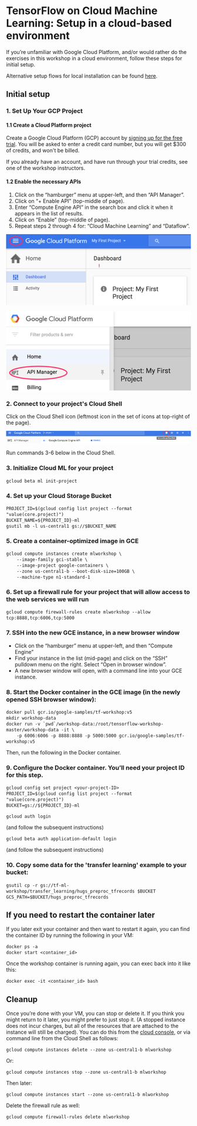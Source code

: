 
# TensorFlow on Cloud Machine Learning: Setup in a cloud-based environment

If you’re unfamiliar with Google Cloud Platform, and/or would rather do the exercises in this workshop in a cloud environment, follow these steps for initial setup.

Alternative setup flows for local installation can be found [here](INSTALL.md).

## Initial setup

### 1. Set Up Your GCP Project

#### 1.1 Create a Cloud Platform project

Create a Google Cloud Platform (GCP) account by [signing up for the free trial](https://cloud.google.com/free-trial/).
You will be asked to enter a credit card number, but you will get $300 of credits, and won't be billed.

If you already have an account, and have run through your trial credits, see one of the workshop instructors.

#### 1.2 Enable the necessary APIs

1. Click on the “hamburger” menu at upper-left, and then “API Manager”.
1. Click on “+ Enable API” (top-middle of page).
1. Enter “Compute Engine API” in the search box and click it when it appears in the list of results.
1. Click on “Enable” (top-middle of page).
1. Repeat steps 2 through 4 for: “Cloud Machine Learning” and “Dataflow”.

![Hamburger menu](./assets/hamburger.png)

![API Manager](./assets/api_manager.png)


### 2. Connect to your project's Cloud Shell

Click on the Cloud Shell icon (leftmost icon in the set of icons at top-right of the page).

![Cloud Shell](./assets/cloudshell.png)


Run commands 3-6 below in the Cloud Shell.

### 3. Initialize Cloud ML for your project

```shell
gcloud beta ml init-project
```

### 4. Set up your Cloud Storage Bucket

```shell
PROJECT_ID=$(gcloud config list project --format "value(core.project)")
BUCKET_NAME=${PROJECT_ID}-ml
gsutil mb -l us-central1 gs://$BUCKET_NAME
```

### 5. Create a container-optimized image in GCE

```shell
gcloud compute instances create mlworkshop \
    --image-family gci-stable \
    --image-project google-containers \
    --zone us-central1-b --boot-disk-size=100GB \
    --machine-type n1-standard-1
```

### 6. Set up a firewall rule for your project that will allow access to the web services we will run

```shell
gcloud compute firewall-rules create mlworkshop --allow tcp:8888,tcp:6006,tcp:5000
```

### 7. SSH into the new GCE instance, in a new browser window

- Click on the “hamburger” menu at upper-left, and then “Compute Engine”
- Find your instance in the list (mid-page) and click on the “SSH” pulldown menu on the right. Select “Open in browser window”.
- A new browser window will open, with a command line into your GCE instance.

### 8. Start the Docker container in the GCE image (in the newly opened SSH browser window):

```shell
docker pull gcr.io/google-samples/tf-workshop:v5
mkdir workshop-data
docker run -v `pwd`/workshop-data:/root/tensorflow-workshop-master/workshop-data -it \
    -p 6006:6006 -p 8888:8888 -p 5000:5000 gcr.io/google-samples/tf-workshop:v5
```

Then, run the following in the Docker container.

### 9. Configure the Docker container. You’ll need your project ID for this step.

```shell
gcloud config set project <your-project-ID>
PROJECT_ID=$(gcloud config list project --format "value(core.project)")
BUCKET=gs://${PROJECT_ID}-ml
```

```shell
gcloud auth login
```
(and follow the subsequent instructions)

```shell
gcloud beta auth application-default login
```
(and follow the subsequent instructions)

### 10. Copy some data for the 'transfer learning' example to your bucket:

```shell
gsutil cp -r gs://tf-ml-workshop/transfer_learning/hugs_preproc_tfrecords $BUCKET
GCS_PATH=$BUCKET/hugs_preproc_tfrecords
```

## If you need to restart the container later

If you later exit your container and then want to restart it again, you can find the container ID by running the following in your VM:

```shell
docker ps -a
docker start <container_id>
```
Once the workshop container is running again, you can exec back into it like this:

```shell
docker exec -it <container_id> bash
```

## Cleanup

Once you’re done with your VM, you can stop or delete it. If you think you might return to it later, you might prefer to just stop it. (A stopped instance does not incur charges, but all of the resources that are attached to the instance will still be charged).  You can do this from the [cloud console](https://console.cloud.google.com), or via command line from the Cloud Shell as follows:

```shell
gcloud compute instances delete --zone us-central1-b mlworkshop
```
Or:

```shell
gcloud compute instances stop --zone us-central1-b mlworkshop
```
Then later:

```shell
gcloud compute instances start --zone us-central1-b mlworkshop
```
Delete the firewall rule as well:

```shell
gcloud compute firewall-rules delete mlworkshop
```
